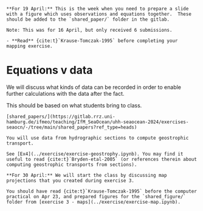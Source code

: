 
```{admonition} Preparation (before class)
**For 19 April:** This is the week when you need to prepare a slide with a figure which uses observations and equations together.  These should be added to the `shared_paper/` folder in the gitlab. 

Note: This was for 16 April, but only received 6 submissions.
```

```{admonition} Preparation (before computer practical)
- **Read** {cite:t}`Krause-Tomczak-1995` before completing your mapping exercise.
```


# Equations v data

We will discuss what kinds of data can be recorded in order to enable further calculations with the data after the fact.

This should be based on what students bring to class.

```{margin} Gitlab link
[shared_papers/](https://gitlab.rrz.uni-hamburg.de/ifmeo/teaching/IfM_SeaOcean/uhh-seaocean-2024/exercises-seaocn/-/tree/main/shared_papers?ref_type=heads)
```

```{admonition} Lab topic - Transport 
You will use data from hydrographic sections to compute geostrophic transport.  

See [Ex4](../exercise/exercise-geostrophy.ipynb). You may find it useful to read {cite:t}`Bryden-etal-2005` (or references therein about computing geostrophic transports from sections).
```

```{warning} 
**For 30 April:** We will start the class by discussing map projections that you created during exercise 3.

You should have read {cite:t}`Krause-Tomczak-1995` before the computer practical on Apr 23, and prepared figures for the `shared_figure/` folder from [exercise 3 - maps](../exercise/exercise-map.ipynb).
```


